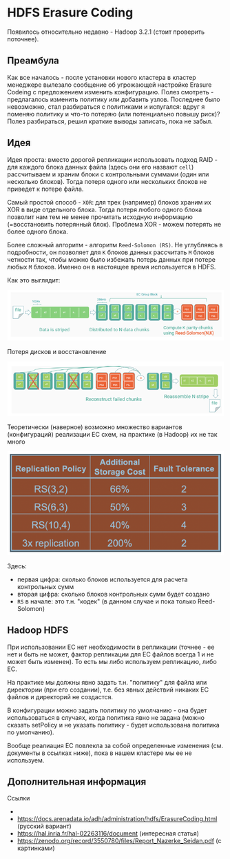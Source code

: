 # HDFS Erasure Coding 

Появилось относительно недавно - Hadoop 3.2.1 (стоит проверить поточнее).

## Преамбула

Как все началось - после установки нового кластера в кластер менеджере вылезало сообщение об угрожающей настройке Erasure Codeing с предложением изменить конфигурацию. Полез смотреть - предлагалось изменить политику или добавить узлов. Последнее было невозможно, стал разбираться с политиками и испугался: вдруг я поменяю политику и что-то потеряю (или потенциально повышу риск)? Полез разбираться, решил краткие выводы записать, пока не забыл.

## Идея 

Идея проста: вместо дорогой репликации использовать подход RAID - для каждого блока данных файла (здесь они его назвают `cell`) рассчитываем и храним блоки с контрольными суммами (один или несколько блоков). Тогда потеря одного или нескольких блоков не приведет к потере файла.

Самый простой способ - `XOR`: для трех (например) блоков храним их XOR в виде отдельного блока. Тогда потеря любого одного блока позволит нам тем не менее прочитать исходную информацию (=восстановить потерянный блок). Проблема XOR - можем потерять не более одного блока.

Более сложный алгоритм - алгоритм `Reed-Solomon (RS)`. Не углубляясь в подробности, он позволяет для `K` блоков данных рассчитать `M` блоков четности так, чтобы можно было избежать потерь данных при потере любых `M` блоков. Именно он в настоящее время используется в HDFS.

Как это выглядит:

![Image](../images/er_coding_1.png)

Потеря дисков и восстановление

![Image](../images/er_coding_2.PNG)

Теоретически (наверное) возможно множество вариантов (конфигураций) реализации EC схем, на практике (в Hadoop) их не так много

![Image](../images/er_coding_3.PNG)

Здесь:

* первая цифра: сколько блоков используется для расчета контрольных сумм
* вторая цифра: сколько блоков контрольных сумм будет создано
* `RS` в начале: это т.н. "кодек" (в данном случае и пока только Reed-Solomon)

## Hadoop HDFS

При использовании EC нет необходимости в репликации (точнее - ее нет и быть не может, фактор репликации для EC файлов всегда 1 и не может быть изменен). То есть мы либо используем репликацию, либо EC.

На практике мы должны явно задать т.н. "политику" для файла или директории (при его создании), т.е. без явных действий никаких EC файлов и директорий не создастся.

В конфигурации можно задать политику по умолчанию - она будет использоваться в случаях, когда политика явно не задана (можно сказать setPolicy и не указать политику - будет использована политика по умолчанию).

Вообще реалиация EC повлекла за собой определенные изменения (см. документы в ссылках ниже), пока в нашем кластере мы ее не используем.

## Дополнительная информация

Ссылки

* [от первоисточника]: https://hadoop.apache.org/docs/r3.2.1/hadoop-project-dist/hadoop-hdfs/HDFSErasureCoding.html
* https://docs.arenadata.io/adh/administration/hdfs/ErasureCoding.html (русский вариант)
* https://hal.inria.fr/hal-02263116/document (интересная статья)
* https://zenodo.org/record/3550780/files/Report_Nazerke_Seidan.pdf (с картинками)
